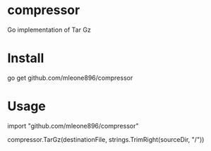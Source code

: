 # compressor
Go implementation of Tar Gz 


# Install
go get github.com/mleone896/compressor


# Usage
import "github.com/mleone896/compressor"  

compressor.TarGz(destinationFile, strings.TrimRight(sourceDir, "/"))
